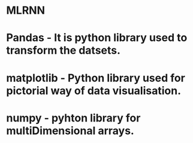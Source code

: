 # MLRNN
<h1> Pandas - It is python library used to transform the datsets.
<h1> matplotlib - Python library used for pictorial way of data visualisation.
<h1> numpy - pyhton library for multiDimensional arrays.
